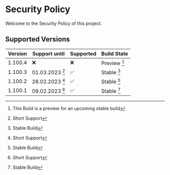 # Security Policy

Welcome to the Security Policy of this project.

## Supported Versions

| Version | Support until | Supported | Build State |
| --- | --- | --- | --- |
| 1.100.4 | :x: | :x: | Preview [^5] |
| 1.100.3 | 01.03.2023 [^1] | :white_check_mark: | Stable [^4] |
| 1.100.2 | 28.02.2023 [^1] | :white_check_mark: | Stable [^4] |
| 1.100.1 | 09.02.2023 [^1] | :white_check_mark: | Stable [^4] |

[^1]: Short Support
[^2]: Normal Support
[^3]: Long-Term support
[^4]: Stable Build
[^5]: This Build is a preview for an upcoming stable build
